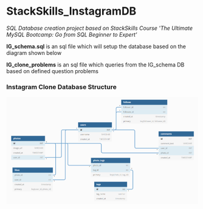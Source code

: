 # StackSkills_InstagramDB

*SQL Database creation project based on StackSkills Course 'The Ultimate MySQL Bootcamp: Go from SQL Beginner to Expert'*

__IG_schema.sql__ is an sql file which will setup the database based on the diagram shown below

__IG_clone_problems__ is an sql file which queries from the IG_schema DB based on defined question problems 

### Instagram Clone Database Structure
<img src="https://github.com/nasriv/StackSkills_InstagramDB/blob/master/database_diagram.png" width="1000">
